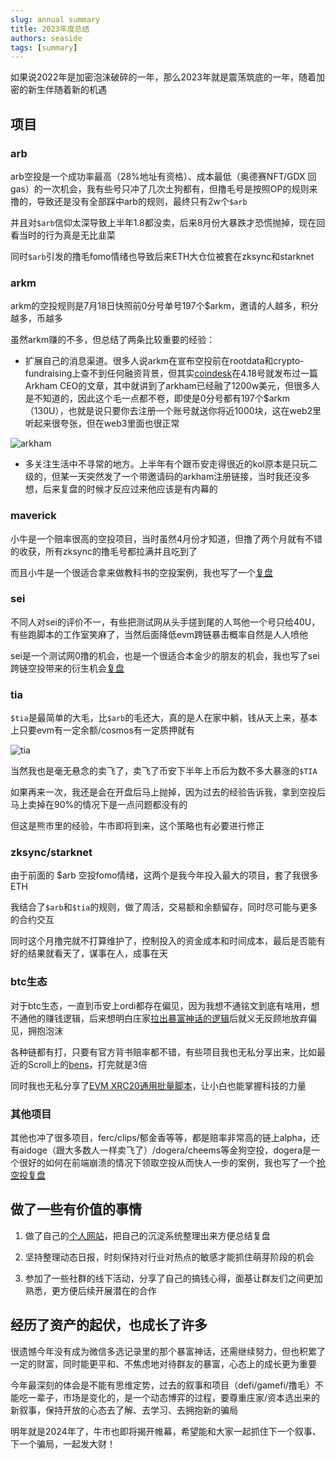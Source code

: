 ```yaml
---
slug: annual summary
title: 2023年度总结
authors: seaside
tags: [summary]
---
```


如果说2022年是加密泡沫破碎的一年，那么2023年就是震荡筑底的一年，随着加密的新生伴随着新的机遇

## 项目

### arb

arb空投是一个成功率最高（28%地址有资格）、成本最低（奥德赛NFT/GDX 回gas）的一次机会，我有些号只冲了几次土狗都有，但撸毛号是按照OP的规则来撸的，导致还是没有全部踩中arb的规则，最终只有2w个`$arb`

并且对`$arb`信仰太深导致上半年1.8都没卖，后来8月份大暴跌才恐慌抛掉，现在回看当时的行为真是无比韭菜

同时`$arb`引发的撸毛fomo情绪也导致后来ETH大仓位被套在zksync和starknet

### arkm

arkm的空投规则是7月18日快照前0分号单号197个$arkm，邀请的人越多，积分越多，币越多

虽然arkm赚的不多，但总结了两条比较重要的经验：

- 扩展自己的消息渠道。很多人说arkm在宣布空投前在rootdata和crypto-fundraising上查不到任何融资背景，但其实[coindesk](https://www.coindesk.com/video/arkham-ceo-on-blockchain-analytics-transparency/?_gl=1*1yrw7nw*_up*MQ..*_ga*MTMxODA4NTYyMS4xNzAzODYzOTg1*_ga_VM3STRYVN8*MTcwMzg2Mzk4NS4xLjAuMTcwMzg2Mzk4NS4wLjAuMA..)在4.18号就发布过一篇Arkham CEO的文章，其中就讲到了arkham已经融了1200w美元，但很多人是不知道的，因此这个毛一点都不卷，即使是0分号都有197个$arkm（130U），也就是说只要你去注册一个账号就送你将近1000块，这在web2里听起来很夸张，但在web3里面也很正常

![arkham](/img/blog/2023summary/1.png)

- 多关注生活中不寻常的地方。上半年有个跟币安走得很近的kol原本是只玩二级的，但某一天突然发了一个带邀请码的arkham注册链接，当时我还没多想，后来复盘的时候才反应过来他应该是有内幕的

### maverick 

小牛是一个赔率很高的空投项目，当时虽然4月份才知道，但撸了两个月就有不错的收获，所有zksync的撸毛号都拉满并且吃到了

而且小牛是一个很适合拿来做教科书的空投案例，我也写了一个[复盘](https://www.0xseaside.com/blog/maverick-recap)

### sei

不同人对sei的评价不一，有些把测试网从头手搓到尾的人骂他一个号只给40U，有些跑脚本的工作室笑麻了，当然后面降低evm跨链暴击概率自然是人人喷他

sei是一个测试网0撸的机会，也是一个很适合本金少的朋友的机会，我也写了sei跨链空投带来的衍生机会[复盘](https://www.0xseaside.com/blog/sei)

### tia 

`$tia`是最简单的大毛，比`$arb`的毛还大，真的是人在家中躺，钱从天上来，基本上只要evm有一定余额/cosmos有一定质押就有

![tia](/img/blog/2023summary/2.png)

当然我也是毫无悬念的卖飞了，卖飞了币安下半年上币后为数不多大暴涨的`$TIA`

如果再来一次，我还是会在开盘后马上抛掉，因为过去的经验告诉我，拿到空投后马上卖掉在90%的情况下是一点问题都没有的

但这是熊市里的经验，牛市即将到来，这个策略也有必要进行修正

### zksync/starknet

由于前面的 $arb 空投fomo情绪，这两个是我今年投入最大的项目，套了我很多ETH

我结合了`$arb`和`$tia`的规则，做了周活，交易额和余额留存，同时尽可能与更多的合约交互

同时这个月撸完就不打算维护了，控制投入的资金成本和时间成本，最后是否能有好的结果就看天了，谋事在人，成事在天

### btc生态

对于btc生态，一直到币安上ordi都存在偏见，因为我想不通铭文到底有啥用，想不通他的赚钱逻辑，后来想明白庄家[拉出暴富神话的逻辑](https://www.0xseaside.com/docs/inscription/%E8%B4%A8%E7%96%91%E5%BA%84%E5%AE%B6%E3%80%81%E7%90%86%E8%A7%A3%E5%BA%84%E5%AE%B6%E3%80%81%E6%88%90%E4%B8%BA%E5%BA%84%E5%AE%B6%E2%80%94%E2%80%94%E4%B8%BA%E4%BD%95%E9%93%AD%E6%96%87%E4%BC%9A%E6%98%AF%E9%80%86%E5%A4%A9%E6%94%B9%E5%91%BD%E7%9A%84%E6%9C%BA%E4%BC%9A)后就义无反顾地放弃偏见，拥抱泡沫

各种链都有打，只要有官方背书赔率都不错，有些项目我也无私分享出来，比如最近的Scroll上的[bens](https://twitter.com/0xSeaside888/status/1739189994840002771)，打完就是3倍

同时我也无私分享了[EVM XRC20通用批量脚本](https://www.0xseaside.com/docs/inscription/EVM%20XRC20%E9%80%9A%E7%94%A8%E6%89%B9%E9%87%8F%E8%84%9A%E6%9C%AC)，让小白也能掌握科技的力量

### 其他项目

其他也冲了很多项目，ferc/clips/郁金香等等，都是赔率非常高的链上alpha，还有aidoge（跟大多数人一样卖飞了）/dogera/cheems等金狗空投，dogera是一个很好的如何在前端崩溃的情况下领取空投从而快人一步的案例，我也写了一个[抢空投复盘](https://www.0xseaside.com/blog/dogera)

## 做了一些有价值的事情

1. 做了自己的[个人网站](https://www.0xseaside.com/)，把自己的沉淀系统整理出来方便总结复盘

2. 坚持整理动态日报，时刻保持对行业对热点的敏感才能抓住萌芽阶段的机会

3. 参加了一些社群的线下活动，分享了自己的搞钱心得，面基让群友们之间更加熟悉，更方便后续开展潜在的合作


## 经历了资产的起伏，也成长了许多

很遗憾今年没有成为微信多选记录里的那个暴富神话，还需继续努力，但也积累了一定的财富，同时能更平和、不焦虑地对待群友的暴富，心态上的成长更为重要

今年最深刻的体会是不能有思维定势，过去的叙事和项目（defi/gamefi/撸毛）不能吃一辈子，市场是变化的，是一个动态博弈的过程，要尊重庄家/资本选出来的新叙事，保持开放的心态去了解、去学习、去拥抱新的骗局

明年就是2024年了，牛市也即将揭开帷幕，希望能和大家一起抓住下一个叙事、下一个骗局，一起发大财！